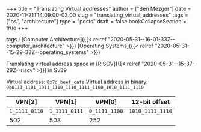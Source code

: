 +++
title = "Translating Virtual addresses"
author = ["Ben Mezger"]
date = 2020-11-21T14:09:00-03:00
slug = "translating_virtual_addresses"
tags = ["os", "architecture"]
type = "posts"
draft = false
bookCollapseSection = true
+++

tags
: [Computer Architecture]({{< relref "2020-05-31--16-01-33Z--computer_architecture" >}}) [Operating Systems]({{< relref "2020-05-31--15-29-38Z--operating_systems" >}})

Translating virtual address space in [RISCV]({{< relref "2020-05-31--15-37-29Z--riscv" >}}) in Sv39

Virtual address: `0x7d_beef_cafe`
Virtual address in binary: `0b0111_1101_1011_1110_1110_1111_1100_1010_1111_1110`

| VPN[2]        | VPN[1]        | VPN[0]        | 12-bit offset    |
|---------------|---------------|---------------|------------------|
| `1_1111_0110` | `1_1111_0111` | `0_1111_1100` | `1010_1111_1110` |
| 502           | 503           | 252           |                  |